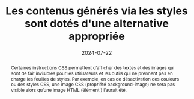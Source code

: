 ---
title: Les contenus générés via les styles sont dotés d'une alternative appropriée
abstract: Certaines instructions CSS permettent d’afficher des textes et des images qui sont de fait invisibles pour les utilisateurs et les outils qui ne prennent pas en charge les feuilles de styles. Par exemple, en cas de désactivation des couleurs ou des styles CSS, une image CSS (propriété background-image) ne sera pas visible alors qu’une image HTML (élément <img>) l’aurait été.
categories: 
    - "mise en forme"
agrege: O4183-E063
opquast: '4 183'
indiceebook: '63'
description: "Règle n°63"
before: "062"
weight: "063"
after: "064"
actif: '1'
layout: rules
date: 2024-07-22
tags: 
    - "accessibilité"
    - ""
objectif: 
    - "Permettre aux utilisateurs placés dans des contextes où les styles ne sont pas restitués (navigateur texte, lecteur d'écran, navigateur avec styles désactivés) d’accéder à l’information présente sous forme de contenus générés en CSS (images d’arrière-plan notamment). "
    - "Améliorer l’accessibilité des contenus aux personnes handicapées."
Meo: 
    - "Fournir un contenu masqué à l’affichage via CSS&nbsp;: <ul><li>pour chaque information portée par les propriétés CSS background-image ou content ;</li><li>pour chaque information affichée via un pseudo-élément CSS&nbsp;:before ou&nbsp;:after ;</li><li>et plus généralement, pour chaque information absente par ailleurs de la page et dont la restitution dépend du support des styles.</li></ul>"
Controle: 
    - "Le contrôle se fait au moment de la conception du livre numérique en faisant particulièrement attention à l’utilisation des pseudo-éléments CSS&nbsp;:before ou&nbsp;:after et des CSS background-image. On comparera visuellement l’affichage normal de la page concernée avec son rendu après désactivation des images d’arrière-plan. On comparera l’affichage avec et sans images d’arrière-plan."
epubcheck: 
ace: true
humancheck: true
ReadiumGoToolkit: 
Source: 
    - "Opquast"
Referentiel:  
    - "[Web Content Accessibility Guidelines (WCAG) 1.1.1 Non-text Content (Level A)](https://www.w3.org/Translations/WCAG22-fr/#non-text-content)"
steps: 
    - "Projet éditorial"
    - "Production numérique"
---